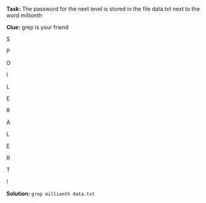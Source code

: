 **Task:** The password for the next level is stored in the file data.txt next to the word millionth


**Clue:** grep is your friend

S

P

O

I

L

E

R

A

L

E

R

T

!

**Solution:** `grep millionth data.txt` 

